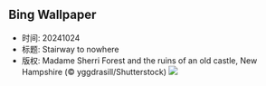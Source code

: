 ## Bing Wallpaper
- 时间: 20241024
- 标题: Stairway to nowhere
- 版权: Madame Sherri Forest and the ruins of an old castle, New Hampshire (© yggdrasill/Shutterstock)
![](https://cn.bing.com/th?id=OHR.MadameSherriCastle_EN-US3066456106_UHD.jpg&rf=LaDigue_UHD.jpg&pid=hp&w=3840&h=2160&rs=1&c=4)
